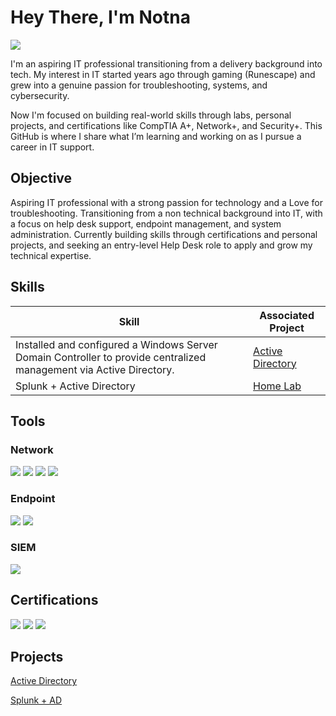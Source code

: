 # Hey There, I'm Notna
<a href="https://linkedin.com"><img src="https://img.shields.io/badge/-LinkedIn-0072b1?&style=for-the-badge&logo=linkedin&logoColor=white" /></a>

I'm an aspiring IT professional transitioning from a delivery background into tech. My interest in IT started years ago through gaming (Runescape) and grew into a genuine passion for troubleshooting, systems, and cybersecurity.

Now I'm focused on building real-world skills through labs, personal projects, and certifications like CompTIA A+, Network+, and Security+. This GitHub is where I share what I’m learning and working on as I pursue a career in IT support.

## Objective

Aspiring IT professional with a strong passion for technology and a Love for troubleshooting. Transitioning from a non technical background into IT, with a focus on help desk support, endpoint management, and system administration. Currently building skills through certifications and personal projects, and seeking an entry-level Help Desk role to apply and grow my technical expertise.

## Skills

| Skill                                         | Associated Project         |
|-----------------------------------------------|----------------------------|
| Installed and configured a Windows Server Domain Controller to provide centralized management via Active Directory. | <a href="https://github.com/0xNotna/Active-Directory-Lab">Active Directory</a>
| Splunk + Active Directory | <a href="https://google.com">Home Lab</a>|


## Tools

### Network
<div>
    <img src="https://img.shields.io/badge/-Wireshark-1679A7?&style=for-the-badge&logo=Wireshark&logoColor=white" />
    <img src="https://img.shields.io/badge/-Nmap-4682B4?style=for-the-badge&logo=Nmap&logoColor=white" />
    <img src="https://img.shields.io/badge/SSH-333333?style=for-the-badge&logo=OpenSSH&logoColor=white" />
    <img src="https://img.shields.io/badge/RDP-0078D4?style=for-the-badge&logo=Windows&logoColor=white" />
</div>

### Endpoint
<div>
    <img src="https://img.shields.io/badge/PowerShell-5391FE?style=for-the-badge&logo=PowerShell&logoColor=white" />
    <img src="https://img.shields.io/badge/Sysmon-800080?style=for-the-badge&logo=Windows&logoColor=white" />

</div>

### SIEM
<div>
    <img src="https://img.shields.io/badge/-Splunk-000000?&style=for-the-badge&logo=Splunk&logoColor=white" />
</div>

## Certifications
<div>
<!-- CompTIA A+ -->
<img src="https://img.shields.io/badge/CompTIA_A%2B-4D4D4D?style=for-the-badge&logo=CompTIA&logoColor=white" />

<!-- CompTIA Network+ -->
<img src="https://img.shields.io/badge/CompTIA%20Network%2B-007ACC?style=for-the-badge&logo=CompTIA&logoColor=white" />

<!-- CompTIA Security+ -->
<img src="https://img.shields.io/badge/CompTIA%20Security%2B-FF0000?style=for-the-badge&logo=CompTIA&logoColor=white" />
</div>

## Projects
<a href="https://github.com/0xNotna/Active-Directory-Lab">Active Directory</a>

<a href="https://github.com/0xNotna/Splunk-AD-Lab">Splunk + AD<a>
